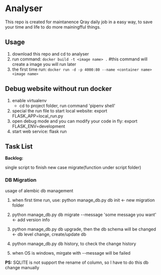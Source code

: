 # Analyser

This repo is created for maintanence Qray daily job in a easy way, to save your time and life to do more mainingfful things.

## Usage

1. download this repo and cd to analyser
1. run command: `docker build -t <image name> .`  #this command will create a image you will run later
1. the first time run: `docker run -d -p 4000:80 --name <container name> <image name>`

## Debug website without run docker

1. enable virtualenv
    * cd to project folder, run command 'pipenv shell'
1. special the run file to start local website: export FLASK_APP=local_run.py
1. open debug mode and you can modify your code in fly: export FLASK_ENV=development
1. start web service: flask run

## Task List

**Backlog:**

single script to finish new case migrate(function under script folder)

### DB Migration

usage of alembic db management

1. when first time run, use: python manage_db.py db init  <- new migration folder

1. python manage_db.py db migrate --message 'some message you want'  <- add version info

1. python manage_db.py db upgrade, then the db schema will be changed  <- db level change, create/update db

1. python manage_db.py db history, to check the change history

1. when OS is windows, mirgate with --message will be failed

**PS:** SQLITE is not support the rename of column, so I have to do this db change manually
